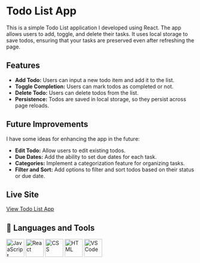 # Todo List App

This is a simple Todo List application I developed using React. The app allows users to add, toggle, and delete their tasks. It uses local storage to save todos, ensuring that your tasks are preserved even after refreshing the page. 

## Features

- **Add Todo:** Users can input a new todo item and add it to the list.
- **Toggle Completion:** Users can mark todos as completed or not.
- **Delete Todo:** Users can delete todos from the list.
- **Persistence:** Todos are saved in local storage, so they persist across page reloads.

## Future Improvements

I have some ideas for enhancing the app in the future:

- **Edit Todo:** Allow users to edit existing todos.
- **Due Dates:** Add the ability to set due dates for each task.
- **Categories:** Implement a categorization feature for organizing tasks.
- **Filter and Sort:** Add options to filter and sort todos based on their status or due date.

## Live Site

[View Todo List App]([https://your-live-site-link.com](https://onurerdinc.github.io/TodoList/)) 
## 🧰 Languages and Tools

<p>
  <img src="https://img.icons8.com/color/48/000000/javascript.png" alt="JavaScript" width="48" height="48"/>
  <img src="https://upload.wikimedia.org/wikipedia/commons/a/a7/React-icon.svg" alt="React" width="48" height="48"/>
  <img src="https://img.icons8.com/color/48/000000/css3.png" alt="CSS" width="48" height="48"/>
  <img src="https://img.icons8.com/color/48/000000/html-5.png" alt="HTML" width="48" height="48"/>
  <img src="https://img.icons8.com/color/48/000000/visual-studio-code-2019.png" alt="VS Code" width="48" height="48"/>
</p>

